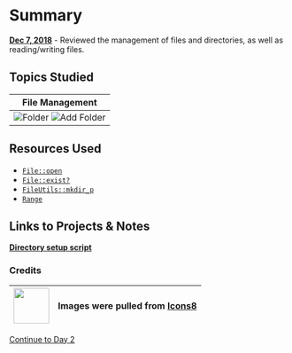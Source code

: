 # Summary

[**Dec 7, 2018**](day_1.rb) - Reviewed the management of files and directories, as well as reading/writing files.

## Topics Studied

|                                                             File Management                                                              |
| :--------------------------------------------------------------------------------------------------------------------------------------: |
| ![Folder](https://img.icons8.com/dusk/64/000000/folder-invoices.png) ![Add Folder](https://img.icons8.com/dusk/64/000000/add-folder.png) |

## Resources Used

- [`File::open`](https://ruby-doc.org/core-2.5.3/File.html#method-c-open)
- [`File::exist?`](https://ruby-doc.org/core-2.5.3/File.html#method-c-exist-3F)
- [`FileUtils::mkdir_p`](https://ruby-doc.org/stdlib-2.5.3/libdoc/fileutils/rdoc/FileUtils.html#method-c-mkdir_p)
- [`Range`](https://ruby-doc.org/core-2.5.3/Range.html)

## Links to Projects & Notes

[**Directory setup script**](day_1.rb)

### Credits

| <img src="https://upload.wikimedia.org/wikipedia/commons/7/78/Icons8_logo.jpg" width="64px"> | <p>Images were pulled from [Icons8](https://icons8.com/icons)</p> |
| -------------------------------------------------------------------------------------------- | ----------------------------------------------------------------- |

[Continue to Day 2](/D2/day_2.md)
